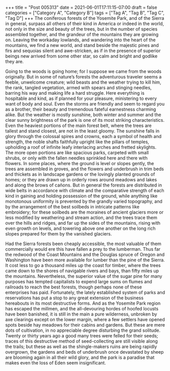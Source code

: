+++
title = "Post 005313"
date = 2021-06-01T17:11:15-07:00
draft = false
categories = ["Category A", "Category B"]
tags = ["Tag A", "Tag B", "Tag C", "Tag D"]
+++
The coniferous forests of the Yosemite Park, and of the Sierra in general, surpass all others of their kind in America or indeed in the world, not only in the size and beauty of the trees, but in the number of species assembled together, and the grandeur of the mountains they are growing on. Leaving the workaday lowlands, and wandering into the heart of the mountains, we find a new world, and stand beside the majestic pines and firs and sequoias silent and awe-stricken, as if in the presence of superior beings new arrived from some other star, so calm and bright and godlike they are.

Going to the woods is going home; for I suppose we came from the woods originally. But in some of nature’s forests the adventurous traveler seems a feeble, unwelcome creature; wild beasts and the weather trying to kill him, the rank, tangled vegetation, armed with spears and stinging needles, barring his way and making life a hard struggle. Here everything is hospitable and kind, as if planned for your pleasure, ministering to every want of body and soul. Even the storms are friendly and seem to regard you as a brother, their beauty and tremendous fateful earnestness charming alike. But the weather is mostly sunshine, both winter and summer and the clear sunny brightness of the park is one of its most striking characteristics. Even the heaviest portions of the main forest belt, where the trees are tallest and stand closest, are not in the least gloomy. The sunshine falls in glory through the colossal spires and crowns, each a symbol of health and strength, the noble shafts faithfully upright like the pillars of temples, upholding a roof of infinite leafy interlacing arches and fretted skylights. The more open portions are like spacious parks, carpeted with small shrubs, or only with the fallen needles sprinkled here and there with flowers. In some places, where the ground is level or slopes gently, the trees are assembled in groves, and the flowers and underbrush in trim beds and thickets as in landscape gardens or the lovingly planted grounds of homes; or they are drawn up in orderly rows around meadows and lakes and along the brows of cañons. But in general the forests are distributed in wide belts in accordance with climate and the comparative strength of each kind in gaining and holding possession of the ground, while anything like monotonous uniformity is prevented by the grandly varied topography, and by the arrangement of the best soilbeds in intricate patterns like embroidery; for these soilbeds are the moraines of ancient glaciers more or less modified by weathering and stream action, and the trees trace them over the hills and ridges, and far up the sides of the mountains, rising with even growth on levels, and towering above one another on the long rich slopes prepared for them by the vanished glaciers.

Had the Sierra forests been cheaply accessible, the most valuable of them commercially would ere this have fallen a prey to the lumberman. Thus far the redwood of the Coast Mountains and the Douglas spruce of Oregon and Washington have been more available for lumber than the pine of the Sierra. It cost less to go a thousand miles up the coast for timber, where the trees came down to the shores of navigable rivers and bays, than fifty miles up the mountains. Nevertheless, the superior value of the sugar pine for many purposes has tempted capitalists to expend large sums on flumes and railroads to reach the best forests, though perhaps none of these enterprises has paid. Fortunately, the lately established system of parks and reservations has put a stop to any great extension of the business hereabouts in its most destructive forms. And as the Yosemite Park region has escaped the millmen, and the all-devouring hordes of hoofed locusts have been banished, it is still in the main a pure wilderness, unbroken by axe clearings except on the lower margin, where a few settlers have opened spots beside hay meadows for their cabins and gardens. But these are mere dots of cultivation, in no appreciable degree disturbing the grand solitude. Twenty or thirty years ago a good many trees were felled for their seeds; traces of this destructive method of seed-collecting are still visible along the trails; but these as well as the shingle-makers ruins are being rapidly overgrown, the gardens and beds of underbrush once devastated by sheep are blooming again in all their wild glory, and the park is a paradise that makes even the loss of Eden seem insignificant.
